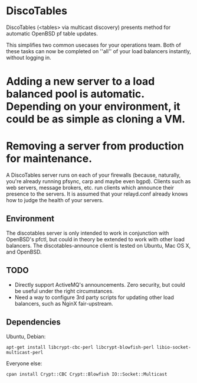 DiscoTables
===========

DiscoTables (&lt;tables&gt; via multicast discovery) presents method for automatic OpenBSD pf table updates.

This simplifies two common usecases for your operations team. Both of these tasks can now be completed on ''all'' of your load balancers instantly, without logging in.

# Adding a new server to a load balanced pool is automatic. Depending on your environment, it could be as simple as cloning a VM.
# Removing a server from production for maintenance. 

A DiscoTables server runs on each of your firewalls (because, naturally, you're already running pfsync, carp and maybe even bgpd). Clients such as web servers, message brokers, etc. run clients which announce their presence to the servers. It is assumed that your relayd.conf already knows how to judge the health of your servers. 

Environment
-----------

The discotables server is only intended to work in conjunction with OpenBSD's pfctl, but could in theory be extended to work with other load balancers. The discotables-announce client is tested on Ubuntu, Mac OS X, and OpenBSD.

TODO
----

* Directly support ActiveMQ's announcements. Zero security, but could be useful under the right circumstances.
* Need a way to configure 3rd party scripts for updating other load balancers, such as NginX fair-upstream. 

Dependencies
------------

Ubuntu, Debian:

`apt-get install libcrypt-cbc-perl libcrypt-blowfish-perl libio-socket-multicast-perl`

Everyone else: 

`cpan install Crypt::CBC Crypt::Blowfish IO::Socket::Multicast`

